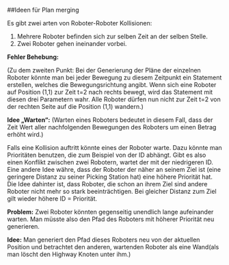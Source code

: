 ﻿##Ideen für Plan merging

Es gibt zwei arten von Roboter-Roboter Kollisionen:
1. Mehrere Roboter befinden sich zur selben Zeit an der selben Stelle.
2. Zwei Roboter gehen ineinander vorbei.


**Fehler Behebung:** 

(Zu dem zweiten Punkt: Bei der Generierung der Pläne der einzelnen Roboter könnte man bei jeder Bewegung zu diesem Zeitpunkt ein Statement erstellen, welches die Bewegungsrichtung angibt. Wenn sich eine Roboter auf Position (1,1) zur Zeit t=2 nach rechts bewegt, wird das Statement mit diesen drei Parametern wahr. Alle Roboter dürfen nun nicht zur Zeit t=2 von der rechten Seite auf die Position (1,1) wandern.)

**Idee „Warten“:**
(Warten eines  Roboters bedeutet in diesem Fall, dass der Zeit Wert aller nachfolgenden Bewegungen des Roboters um einen Betrag erhöht wird.)

Falls eine Kollision auftritt könnte eines der Roboter warte. Dazu könnte man Prioritäten benutzen, die zum Beispiel von der ID abhängt. Gibt es also einen Konflikt zwischen zwei Robotern, wartet der mit der niedrigeren ID.
Eine andere Idee währe, dass der Roboter der näher an seinem Ziel ist (eine geringere Distanz zu seiner Picking Station hat) eine höhere Priorität hat. Die Idee dahinter ist, dass Roboter, die schon an ihrem Ziel sind andere Roboter nicht mehr so stark beeinträchtigen. Bei gleicher Distanz zum Ziel gilt wieder höhere ID = Priorität.


**Problem:** Zwei Roboter könnten gegenseitig unendlich lange aufeinander warten. Man müsste also den Pfad des Roboters mit höherer Priorität neu generieren.

**Idee:** Man generiert den Pfad dieses Roboters neu von der aktuellen Position und betrachtet den anderen, wartenden Roboter als eine Wand(als man löscht den Highway Knoten unter ihm.)
